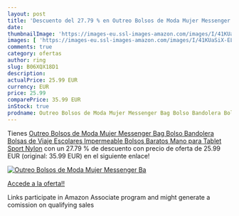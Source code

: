 ```yaml
---
layout: post
title: 'Descuento del 27.79 % en Outreo Bolsos de Moda Mujer Messenger Ba'
date: 
thumbnailImage: 'https://images-eu.ssl-images-amazon.com/images/I/41KUaSiX-EL._SL200_.jpg'
images: [ 'https://images-eu.ssl-images-amazon.com/images/I/41KUaSiX-EL._SL200_.jpg' ]
comments: true
category: ofertas
author: ring
slug: B06XQX18D1
description:
actualPrice: 25.99 EUR
currency: EUR
price: 25.99
comparePrice: 35.99 EUR
inStock: true
prodname: Outreo Bolsos de Moda Mujer Messenger Bag Bolso Bandolera Bolsas de Viaje Escolares Impermeable Bolsos Baratos Mano para Tablet Sport Nylon
---
```


Tienes [Outreo Bolsos de Moda Mujer Messenger Bag Bolso Bandolera Bolsas de Viaje Escolares Impermeable Bolsos Baratos Mano para Tablet Sport Nylon](https://www.amazon.es/dp/B06XQX18D1/?tag=tolees-21) con un 27.79 % de descuento con precio de oferta de 25.99 EUR (original: 35.99 EUR) en el siguiente enlace!

[![Outreo Bolsos de Moda Mujer Messenger Ba](https://images-eu.ssl-images-amazon.com/images/I/41KUaSiX-EL._SL200_.jpg)](https://www.amazon.es/dp/B06XQX18D1/?tag=tolees-21)

[Accede a la oferta!!](https://www.amazon.es/dp/B06XQX18D1/?tag=tolees-21)

Links participate in Amazon Associate program and might generate a comission on qualifying sales


